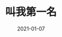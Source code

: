 ---
layout: page
title: 叫我第一名
description: >
  过了爱看美式励志片的年纪。
category: 电影
img: assets/img/movie/2021/叫我第一名.webp
star: 3
date: 2021-01-07
---